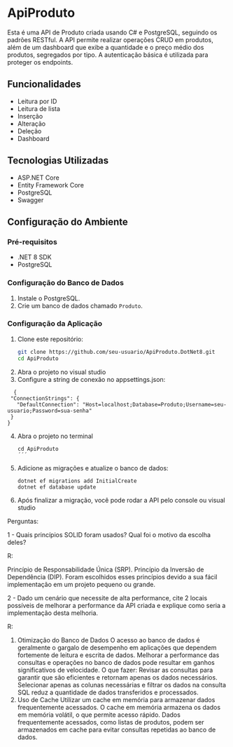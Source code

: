 # ApiProduto

Esta é uma API de Produto criada usando C# e PostgreSQL, seguindo os padrões RESTful. A API permite realizar operações CRUD em produtos, além de um dashboard que exibe a quantidade e o preço médio dos produtos, segregados por tipo. A autenticação básica é utilizada para proteger os endpoints.

## Funcionalidades

- Leitura por ID
- Leitura de lista
- Inserção
- Alteração
- Deleção
- Dashboard

## Tecnologias Utilizadas

- ASP.NET Core
- Entity Framework Core
- PostgreSQL
- Swagger

## Configuração do Ambiente

### Pré-requisitos

- .NET 8 SDK
- PostgreSQL

### Configuração do Banco de Dados

1. Instale o PostgreSQL.
2. Crie um banco de dados chamado `Produto`.

### Configuração da Aplicação

1. Clone este repositório:
   ```bash
   git clone https://github.com/seu-usuario/ApiProduto.DotNet8.git
   cd ApiProduto
2. Abra o projeto no visual studio
3. Configure a string de conexão no appsettings.json: 
 ```
   {
  "ConnectionStrings": {
    "DefaultConnection": "Host=localhost;Database=Produto;Username=seu-usuario;Password=sua-senha"
  }
}
```
4. Abra o projeto no terminal
   ```
   cd ApiProduto
   ´´´
5. Adicione as migrações e atualize o banco de dados:
   ```
   dotnet ef migrations add InitialCreate
   dotnet ef database update
6. Após finalizar a migração, você pode rodar a API pelo console ou visual studio


Perguntas:

1 - Quais princípios SOLID foram usados? Qual foi o motivo da escolha deles?

R: 

Princípio de Responsabilidade Única (SRP). 
Princípio da Inversão de Dependência (DIP).
Foram escolhidos esses princípios devido a sua fácil implementação em um projeto pequeno ou grande. 

2 - Dado um cenário que necessite de alta performance, cite 2 locais possíveis 
de melhorar a performance da API criada e explique como seria a 
implementação desta melhoria.

R: 

1. Otimização do Banco de Dados
O acesso ao banco de dados é geralmente o gargalo de desempenho em aplicações que dependem fortemente de leitura e escrita de dados. Melhorar a performance das consultas e operações no banco de dados pode resultar em ganhos significativos de velocidade.
O que fazer: Revisar as consultas para garantir que são eficientes e retornam apenas os dados necessários. Selecionar apenas as colunas necessárias e filtrar os dados na consulta SQL reduz a quantidade de dados transferidos e processados.
2. Uso de Cache
Utilizar um cache em memória para armazenar dados frequentemente acessados. O cache em memória armazena os dados em memória volátil, o que permite acesso rápido. Dados frequentemente acessados, como listas de produtos, podem ser armazenados em cache para evitar consultas repetidas ao banco de dados.
